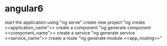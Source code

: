 # angular6

start the application using "ng serve"
create new project "ng create <<application_name">>
create a component "ng generate component <<component_name">>
create a service "ng generate service <<service_name">>
create a route "ng generate module <<app_routing>>"

